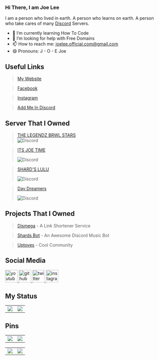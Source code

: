 ### Hi There, I am Joe Lee

I am a person who lived in earth. A person who learns on earth. A person who take cares of many [Discord](https://discord.com) Servers.



- 🌱 I’m currently learning How To Code 
- 🤔 I’m looking for help with Free Domains
- 📫 How to reach me: joelee.official.com@gmail.com
- 😄 Pronouns: J - O - E Joe



## Useful Links

> [My Website](https://www.joelee.ga)

> [Facebook](https://fb.com/joelee2008)

> [Instagram](https://Instagram.com/cheeyong_08)

> [Add Me In Discord](https://www.joelee.ga/discord)

## Server That I Owned 

> [THE LEGENDZ BRWL STARS](https://discord.gg/MpdByee)  
> ![Discord](https://img.shields.io/discord/705036476144156772?label=THE%20LEGENDZ&logo=Discord&style=for-the-badge)

> [ITS JOE TIME](https://discord.gg/eCFNU7m) 
> 
> ![Discord](https://img.shields.io/discord/702721342650318908?label=Its%20Joe%20Time&logo=Discord&style=for-the-badge)


> [SHARD'S LULU](https://discord.gg/f6WTfguWP4)
>
> ![Discord](https://img.shields.io/discord/775640789455470603?label=SHARD%27S%20LULU&logo=Discord&style=for-the-badge)

> [Day Dreamers](https://discord.gg/hZMCwDXfQb)
>
> ![Discord](https://img.shields.io/discord/762219269093982208?label=DAY%20DREAMERS&logo=Discord&style=for-the-badge)


## Projects That I Owned


> [Dismega](https://www.disme.ga) - A Link Shortener Service

> [Shards Bot](https://www.shards.ga) - An Awesome Discord Music Bot

> [Uptoves](https://www.uptoves.ga) - Cool Community



## Social Media

<a href="https://www.youtube.com/channel/UCexNfX9LMZtzuFepKzjt36g">
    <img src="https://cdn.discordapp.com/attachments/591157769181069332/752117422483308544/youtube.png" alt="youtube icon" class="social youtube" height="40" width="40">
</a>
<a href="https://github.com/joeleeofficial">
    <img src="https://discordapp.com/assets/5d69e29f0d71aaa04ed9725100199b4e.png" alt="github icon" class="social youtube" height="40" width="40">
</a>
<a href="https://twitter.com/itsjoetime2008">
    <img src="https://discordapp.com/assets/4662875160dc4c56954003ebda995414.png" alt="twitter icon" class="social youtube" height="40" width="40">
</a>
<a href="https://instagram.com/cheeyong08">
    <img src="https://www.freepnglogos.com/uploads/instagram-logo-png-transparent-0.png" alt="instagram icon" class="social youtube" height="40" width="40">
</a>


## My Status

<table>
  <tr>
    <td align="center" style="padding=0;width=50%;">
      <img align="center" style="padding=0;" src="https://readme-status-virid.vercel.app/api/?username=joeleeofficial&show_icons=true&title_color=4F8CC9&text_color=9f9f9f&bg_color=00000000&hide_border=true&icon_color=4F8CC9&hide_title=true&count_private=true" />
    </td>
    <td align="center" style="padding=0;width=50%;">
      <img align="center" style="padding=0;" src="https://readme-status-virid.vercel.app/api/top-langs/?username=joeleeofficial&layout=compact&show_icons=true&title_color=4F8CC9&text_color=9f9f9f&bg_color=00000000&hide_border=true&icon_color=00000000&count_private=true&hide=lua" />
    </td>
  </tr>
</table>


## Pins
<table>
  <tr>
    <td align="center" style="padding=5;width=50%;">
            <img align="center" style="padding=0;" src="https://readme-status-virid.vercel.app/api/pin/?username=joeleeofficial&repo=joeleeofficial" />

   </td>
   
   
  <td align="center" style="padding=5;width=50%;">
        <img align="center" style="padding=0;" src="https://readme-status-virid.vercel.app/api/pin/?username=joeleeofficial&repo=joeleeofficial" />

   </td>
  </tr>
    </table>
    
   <table>
  <tr>
    <td align="center" style="padding=5;width=50%;">
            <img align="center" style="padding=0;" src="https://readme-status-virid.vercel.app/api/pin/?username=joeleeofficial&repo=joeleeofficial" />

   </td>
   
   
  <td align="center" style="padding=5;width=50%;">
        <img align="center" style="padding=0;" src="https://readme-status-virid.vercel.app/api/pin/?username=joeleeofficial&repo=joeleeofficial" />

   </td>
  </tr>
    </table>
